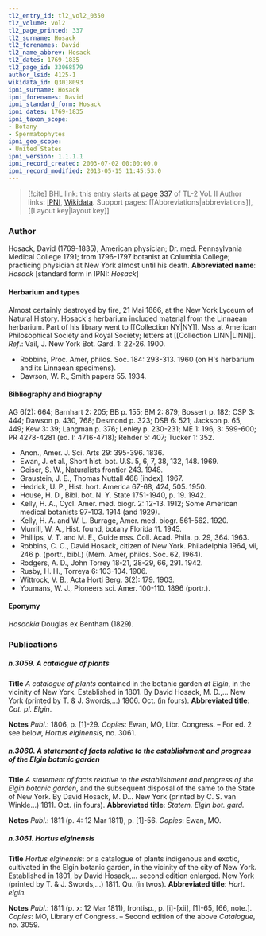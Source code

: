 ```yaml
---
tl2_entry_id: tl2_vol2_0350
tl2_volume: vol2
tl2_page_printed: 337
tl2_surname: Hosack
tl2_forenames: David
tl2_name_abbrev: Hosack
tl2_dates: 1769-1835
tl2_page_id: 33068579
author_lsid: 4125-1
wikidata_id: Q3018093
ipni_surname: Hosack
ipni_forenames: David
ipni_standard_form: Hosack
ipni_dates: 1769-1835
ipni_taxon_scope: 
- Botany
- Spermatophytes
ipni_geo_scope: 
- United States
ipni_version: 1.1.1.1
ipni_record_created: 2003-07-02 00:00:00.0
ipni_record_modified: 2013-05-15 11:45:53.0
---
```


> [!cite] BHL link: this entry starts at [page 337](https://www.biodiversitylibrary.org/page/33068579) of TL-2 Vol. II
> Author links: [IPNI](https://www.ipni.org/a/4125-1), [Wikidata](https://www.wikidata.org/wiki/Q3018093). Support pages: [[Abbreviations|abbreviations]], [[Layout key|layout key]]

### Author

Hosack, David (1769-1835), American physician; Dr. med. Pennsylvania Medical College 1791; from 1796-1797 botanist at Columbia College; practicing physician at New York almost until his death. 
**Abbreviated name**: *Hosack* \[standard form in IPNI: *Hosack*\]

#### Herbarium and types

Almost certainly destroyed by fire, 21 Mai 1866, at the New York Lyceum of Natural History. Hosack's herbarium included material from the Linnaean herbarium. Part of his library went to [[Collection NY|NY]]. Mss at American Philosophical Society and Royal Society; letters at [[Collection LINN|LINN]].
*Ref*.: Vail, J. New York Bot. Gard. 1: 22-26. 1900.
- Robbins, Proc. Amer, philos. Soc. 184: 293-313. 1960 (on H's herbarium and its Linnaean specimens).
- Dawson, W. R., Smith papers 55. 1934.

#### Bibliography and biography

AG 6(2): 664; Barnhart 2: 205; BB p. 155; BM 2: 879; Bossert p. 182; CSP 3: 444; Dawson p. 430, 768; Desmond p. 323; DSB 6: 521; Jackson p. 65, 449; Kew 3: 39; Langman p. 376; Lenley p. 230-231; ME 1: 196, 3: 599-600; PR 4278-4281 (ed. I: 4716-4718); Rehder 5: 407; Tucker 1: 352.
- Anon., Amer. J. Sci. Arts 29: 395-396. 1836.
- Ewan, J. et al., Short hist. bot. U.S. 5, 6, 7, 38, 132, 148. 1969.
- Geiser, S. W., Naturalists frontier 243. 1948.
- Graustein, J. E., Thomas Nuttall 468 \[index\]. 1967.
- Hedrick, U. P., Hist. hort. America 67-68, 424, 505. 1950.
- House, H. D., Bibl. bot. N. Y. State 1751-1940, p. 19. 1942.
- Kelly, H. A., Cycl. Amer. med. biogr. 2: 12-13. 1912; Some American medical botanists 97-103. 1914 (and 1929).
- Kelly, H. A. and W. L. Burrage, Amer. med. biogr. 561-562. 1920.
- Murrill, W. A., Hist. found, botany Florida 11. 1945.
- Phillips, V. T. and M. E., Guide mss. Coll. Acad. Phila. p. 29, 364. 1963.
- Robbins, C. C., David Hosack, citizen of New York. Philadelphia 1964, vii, 246 p. (portr., bibl.) (Mem. Amer, philos. Soc. 62, 1964).
- Rodgers, A. D., John Torrey 18-21, 28-29, 66, 291. 1942.
- Rusby, H. H., Torreya 6: 103-104. 1906.
- Wittrock, V. B., Acta Horti Berg. 3(2): 179. 1903.
- Youmans, W. J., Pioneers sci. Amer. 100-110. 1896 (portr.).

#### Eponymy

*Hosackia* Douglas ex Bentham (1829).

### Publications

##### n.3059. A catalogue of plants

**Title**
*A catalogue of plants* contained in the botanic garden *at Elgin*, in the vicinity of New York. Established in 1801. By David Hosack, M. D.,... New York (printed by T. & J. Swords,...) 1806. Oct. (in fours).
**Abbreviated title**: *Cat. pl. Elgin*.

**Notes**
*Publ*.: 1806, p. \[1\]-29. *Copies*: Ewan, MO, Libr. Congress. – For ed. 2 see below, *Hortus elginensis*, no. 3061.

##### n.3060. A statement of facts relative to the establishment and progress of the Elgin botanic garden

**Title**
*A statement of facts relative to the establishment and progress of the Elgin botanic garden*, and the subsequent disposal of the same to the State of New York. By David Hosack, M. D... New York (printed by C. S. van Winkle...) 1811. Oct. (in fours).
**Abbreviated title**: *Statem. Elgin bot. gard.*

**Notes**
*Publ*.: 1811 (p. 4: 12 Mar 1811), p. \[1\]-56. *Copies*: Ewan, MO.

##### n.3061. Hortus elginensis

**Title**
*Hortus elginensis*: or a catalogue of plants indigenous and exotic, cultivated in the Elgin botanic garden, in the vicinity of the city of New York. Established in 1801, by David Hosack,... second edition enlarged. New York (printed by T. & J. Swords,...) 1811. Qu. (in twos).
**Abbreviated title**: *Hort. elgin.*

**Notes**
*Publ*.: 1811 (p. x: 12 Mar 1811), frontisp., p. \[i\]-\[xii\], \[1\]-65, \[66, note.\]. *Copies*: MO, Library of Congress. – Second edition of the above *Catalogue*, no. 3059.

